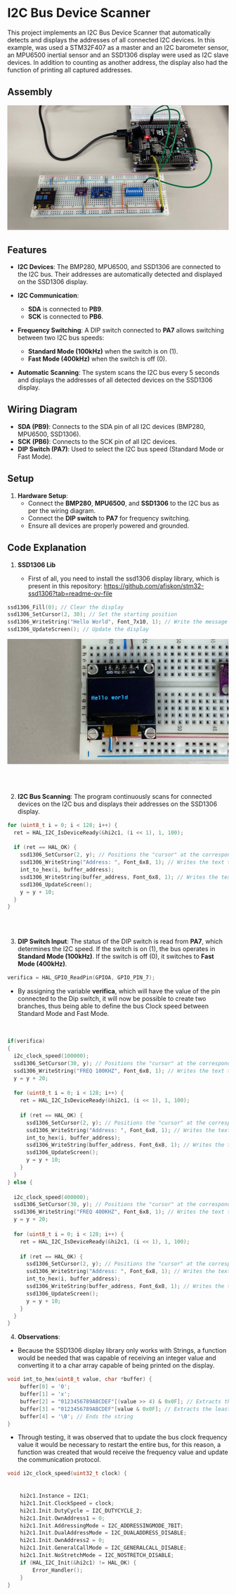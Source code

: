 # I2C Bus Device Scanner

This project implements an I2C Bus Device Scanner that automatically detects and displays the addresses of all connected I2C devices. In this example, was used a STM32F407 as a master and an I2C barometer sensor, an MPU6500 inertial sensor and an SSD1306 display were used as I2C slave devices. In addition to counting as another address, the display also had the function of printing all captured addresses.

## Assembly
[![Assista ao vídeo no YouTube](images/Assembly.jfif)](https://youtu.be/R-K91Ljkl5E)



## Features

- **I2C Devices**: The BMP280, MPU6500, and SSD1306 are connected to the I2C bus. Their addresses are automatically detected and displayed on the SSD1306 display.
  
- **I2C Communication**: 
  - **SDA** is connected to **PB9**.
  - **SCK** is connected to **PB6**.
  
- **Frequency Switching**: A DIP switch connected to **PA7** allows switching between two I2C bus speeds:
  - **Standard Mode (100kHz)** when the switch is on (1).
  - **Fast Mode (400kHz)** when the switch is off (0).
  
- **Automatic Scanning**: The system scans the I2C bus every 5 seconds and displays the addresses of all detected devices on the SSD1306 display.

## Wiring Diagram

- **SDA (PB9)**: Connects to the SDA pin of all I2C devices (BMP280, MPU6500, SSD1306).
- **SCK (PB6)**: Connects to the SCK pin of all I2C devices.
- **DIP Switch (PA7)**: Used to select the I2C bus speed (Standard Mode or Fast Mode).
  
## Setup

1. **Hardware Setup**:
   - Connect the **BMP280**, **MPU6500**, and **SSD1306** to the I2C bus as per the wiring diagram.
   - Connect the **DIP switch** to **PA7** for frequency switching.
   - Ensure all devices are properly powered and grounded.

## Code Explanation

1. **SSD1306 Lib**

   - First of all, you need to install the ssd1306 display library, which is present in this repository: https://github.com/afiskon/stm32-ssd1306?tab=readme-ov-file
```c
ssd1306_Fill(0); // Clear the display
ssd1306_SetCursor(2, 30); // Set the starting position
ssd1306_WriteString("Hello World", Font_7x10, 1); // Write the message
ssd1306_UpdateScreen(); // Update the display
```
![](images/Hello-world.jfif)

<br>
<br>

2. **I2C Bus Scanning**: The program continuously scans for connected devices on the I2C bus and displays their addresses on the SSD1306 display.

```c
for (uint8_t i = 0; i < 128; i++) {
  ret = HAL_I2C_IsDeviceReady(&hi2c1, (i << 1), 1, 100);

  if (ret == HAL_OK) {
    ssd1306_SetCursor(2, y); // Positions the "cursor" at the corresponding pixel
    ssd1306_WriteString("Address: ", Font_6x8, 1); // Writes the text to the buffer
    int_to_hex(i, buffer_address);
    ssd1306_WriteString(buffer_address, Font_6x8, 1); // Writes the text to the buffer
    ssd1306_UpdateScreen();
    y = y + 10;
  }
}
```

<br>
<br>

3. **DIP Switch Input**: The status of the DIP switch is read from **PA7**, which determines the I2C speed. If the switch is on (1), the bus operates in **Standard Mode (100kHz)**. If the switch is off (0), it switches to **Fast Mode (400kHz)**.

```c
verifica = HAL_GPIO_ReadPin(GPIOA, GPIO_PIN_7);
```

- By assigning the variable **verifica**, which will have the value of the pin connected to the Dip switch, it will now be possible to create two branches, thus being able to define the bus Clock speed between Standard Mode and Fast Mode.
<br>

```c
if(verifica)
{
  i2c_clock_speed(100000);
  ssd1306_SetCursor(30, y); // Positions the "cursor" at the corresponding pixel
  ssd1306_WriteString("FREQ 100KHZ", Font_6x8, 1); // Writes the text to the buffer
  y = y + 20;

  for (uint8_t i = 0; i < 128; i++) {
    ret = HAL_I2C_IsDeviceReady(&hi2c1, (i << 1), 1, 100);

    if (ret == HAL_OK) {
      ssd1306_SetCursor(2, y); // Positions the "cursor" at the corresponding pixel
      ssd1306_WriteString("Address: ", Font_6x8, 1); // Writes the text to the buffer
      int_to_hex(i, buffer_address);
      ssd1306_WriteString(buffer_address, Font_6x8, 1); // Writes the text to the buffer
      ssd1306_UpdateScreen();
      y = y + 10;
    }
  }
} else {

  i2c_clock_speed(400000);
  ssd1306_SetCursor(30, y); // Positions the "cursor" at the corresponding pixel
  ssd1306_WriteString("FREQ 400KHZ", Font_6x8, 1); // Writes the text to the buffer
  y = y + 20;

  for (uint8_t i = 0; i < 128; i++) {
    ret = HAL_I2C_IsDeviceReady(&hi2c1, (i << 1), 1, 100);

    if (ret == HAL_OK) {
      ssd1306_SetCursor(2, y); // Positions the "cursor" at the corresponding pixel
      ssd1306_WriteString("Address: ", Font_6x8, 1); // Writes the text to the buffer
      int_to_hex(i, buffer_address);
      ssd1306_WriteString(buffer_address, Font_6x8, 1); // Writes the text to the buffer
      ssd1306_UpdateScreen();
      y = y + 10;
    }
  }
}
```

4. **Observations**:
- Because the SSD1306 display library only works with Strings, a function would be needed that was capable of receiving an integer value and converting it to a char array capable of being printed on the display.
```c
void int_to_hex(uint8_t value, char *buffer) {
	buffer[0] = '0';
	buffer[1] = 'x';
	buffer[2] = "0123456789ABCDEF"[(value >> 4) & 0x0F]; // Extracts the most significant nibble
	buffer[3] = "0123456789ABCDEF"[value & 0x0F]; // Extracts the least significant nibble
	buffer[4] = '\0'; // Ends the string
}
```
- Through testing, it was observed that to update the bus clock frequency value it would be necessary to restart the entire bus, for this reason, a function was created that would receive the frequency value and update the communication protocol.
```c
void i2c_clock_speed(uint32_t clock) {


	hi2c1.Instance = I2C1;
	hi2c1.Init.ClockSpeed = clock;
	hi2c1.Init.DutyCycle = I2C_DUTYCYCLE_2;
	hi2c1.Init.OwnAddress1 = 0;
	hi2c1.Init.AddressingMode = I2C_ADDRESSINGMODE_7BIT;
	hi2c1.Init.DualAddressMode = I2C_DUALADDRESS_DISABLE;
	hi2c1.Init.OwnAddress2 = 0;
	hi2c1.Init.GeneralCallMode = I2C_GENERALCALL_DISABLE;
	hi2c1.Init.NoStretchMode = I2C_NOSTRETCH_DISABLE;
	if (HAL_I2C_Init(&hi2c1) != HAL_OK) {
		Error_Handler();
	}
}
```
